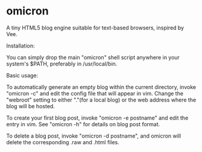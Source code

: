 # omicron
A tiny HTML5 blog engine suitable for text-based browsers, inspired by Vee.

Installation:

You can simply drop the main "omicron" shell script anywhere in your system's $PATH, preferably in /usr/local/bin.

Basic usage:

To automatically generate an empty blog within the current directory, invoke "omicron -c" and edit the config file that will appear in vim. Change the "webroot" setting to either "."(for a local blog) or the web address where the blog will be hosted.

To create your first blog post, invoke "omicron -e postname" and edit the entry in vim. See "omicron -h" for details on blog post format.

To delete a blog post, invoke "omicron -d postname", and omicron will delete the corresponding .raw and .html files.
